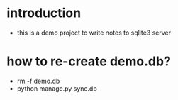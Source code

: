 # introduction
- this is a demo project to write notes to sqlite3 server

# how to re-create demo.db?
- rm -f demo.db
- python manage.py sync.db
